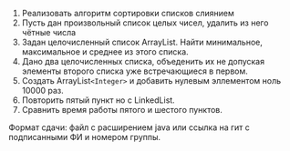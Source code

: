 1. Реализовать алгоритм сортировки списков слиянием
2. Пусть дан произвольный список целых чисел, удалить из него чётные числа
3. Задан целочисленный список ArrayList. Найти минимальное, максимальное и среднее из этого списка.
4. Дано два целочисленных списка, объеденить их не допуская элементы второго списка уже встречающиеся в первом.
5. Создать ArrayList`<Integer>` и добавить нулевым эллементом ноль 10000 раз.
6. Повторить пятый пункт но с LinkedList.
7. Сравнить время работы пятого и шестого пунктов.

Формат сдачи: файл с расширением java или ссылка на гит с подписанными ФИ и номером группы.
